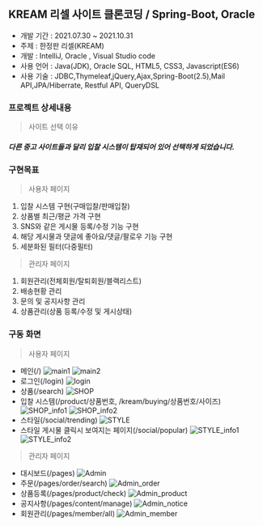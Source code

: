 ## KREAM 리셀 사이트 클론코딩 / Spring-Boot, Oracle
 * 개발 기간 : 2021.07.30 ~ 2021.10.31
 * 주제 : 한정판 리셀(KREAM)
 * 개발 : IntelliJ, Oracle , Visual Studio code
 * 사용 언어 : Java(JDK), Oracle SQL, HTML5, CSS3, Javascript(ES6)
 * 사용 기술 : JDBC,Thymeleaf,jQuery,Ajax,Spring-Boot(2.5),Mail API,JPA/Hiberrate, Restful API, QueryDSL

### 프로젝트 상세내용 ###
> 사이트 선택 이유 <br>
##### 다른 중고 사이트들과 달리 입찰 시스템이 탑재되어 있어 선택하게 되었습니다.

### 구현목표 ###
> 사용자 페이지
1. 입찰 시스템 구현(구매입찰/판매입찰)
2. 상품별 최근/평균 가격 구현
3. SNS와 같은 게시물 등록/수정 기능 구현
4. 해당 게시물과 댓글에 좋아요/댓글/팔로우 기능 구현
5. 세분화된 필터(다중필터)

>관리자 페이지
1. 회원관리(전체회원/탈퇴회원/블랙리스트)
2. 배송현황 관리
3. 문의 및 공지사항 관리
4. 상품관리(상품 등록/수정 및 게시상태)

### 구동 화면 ###
> 사용자 페이지
* 메인(/)
![main1](/capture_image/main1.png)
![main2](/capture_image/main2.png)
* 로그인(/login)
![login](/capture_image/login.png)
* 상품(/search)
![SHOP](/capture_image/shop.png)
* 입찰 시스템(/product/상품번호, /kream/buying/상품번호/사이즈)
![SHOP_info1](/capture_image/shop1.png)
![SHOP_info2](/capture_image/shop2.png)
* 스타일(/social/trending)
![STYLE](/capture_image/style.png) 
* 스타일 게시물 클릭시 보여지는 페이지(/social/popular)
![STYLE_info1](/capture_image/style_info2.png)
![STYLE_info2](/capture_image/style_info1.png) 

> 관리자 페이지
* 대시보드(/pages)
![Admin](/capture_image/admin.png) 
* 주문(/pages/order/search)
![Admin_order](/capture_image/admin_order.png) 
* 상품등록(/pages/product/check)
![Admin_product](/capture_image/admin_product.png)
* 공지사항(/pages/content/manage)
![Admin_notice](/capture_image/admin_notice.png)
* 회원관리(/pages/member/all)
![Admin_member](/capture_image/admin_member.png)
